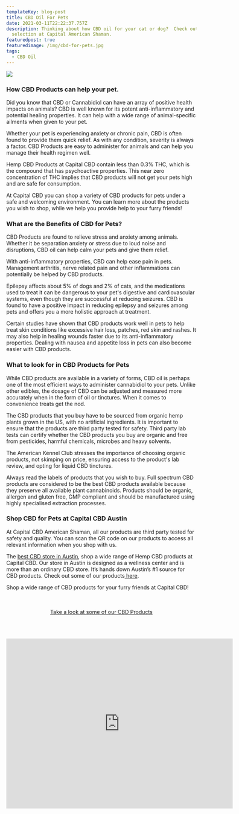 ```yaml
---
templateKey: blog-post
title: CBD Oil For Pets
date: 2021-03-11T22:22:37.757Z
description: Thinking about how CBD oil for your cat or dog?  Check out our
  selection at Capital American Shaman.
featuredpost: true
featuredimage: /img/cbd-for-pets.jpg
tags:
  - CBD Oil
---
```

![](/img/cbd-for-pets.jpg)

### How CBD Products can help your pet.

Did you know that CBD or Cannabidiol can have an array of positive health impacts on animals? CBD is well known for its potent anti-inflammatory and potential healing properties. It can help with a wide range of animal-specific ailments when given to your pet.

Whether your pet is experiencing anxiety or chronic pain, CBD is often found to provide them quick relief.  As with any condition, severity is always a factor. CBD Products are easy to administer for animals and can help you manage their health regimen well. 

Hemp CBD Products at Capital CBD contain less than 0.3% THC, which is the compound that has psychoactive properties. This near zero concentration of THC implies that CBD products will not get your pets high and are safe for consumption. 

At Capital CBD you can shop a variety of CBD products for pets under a safe and welcoming environment. You can learn more about the products you wish to shop, while we help you provide help to your furry friends!

### What are the Benefits of CBD for Pets?

CBD Products are found to relieve stress and anxiety among animals. Whether it be separation anxiety or stress due to loud noise and disruptions, CBD oil can help calm your pets and give them relief. 

With anti-inflammatory properties, CBD can help ease pain in pets. Management arthritis, nerve related pain and other inflammations can potentially be helped by CBD products. 

Epilepsy affects about 5% of dogs and 2% of cats, and the medications used to treat it can be dangerous to your pet's digestive and cardiovascular systems, even though they are successful at reducing seizures. CBD is found to have a positive impact in reducing epilepsy and seizures among pets and offers you a more holistic approach at treatment. 

Certain studies have shown that CBD products work well in pets to help treat skin conditions like excessive hair loss, patches, red skin and rashes. It may also help in healing wounds faster due to its anti-inflammatory properties. Dealing with nausea and appetite loss in pets can also become easier with CBD products. 

### What to look for in CBD Products for Pets

While CBD products are available in a variety of forms, CBD oil is perhaps one of the most efficient ways to administer cannabidiol to your pets. Unlike other edibles, the dosage of CBD can be adjusted and measured more accurately when in the form of oil or tinctures.  When it comes to convenience treats get the nod. 

The CBD products that you buy have to be sourced from organic hemp plants grown in the US, with no artificial ingredients. It is important to ensure that the products are third party tested for safety. Third party lab tests can certify whether the CBD products you buy are organic and free from pesticides, harmful chemicals, microbes and heavy solvents. 

The American Kennel Club stresses the importance of choosing organic products, not skimping on price, ensuring access to the product's lab review, and opting for liquid CBD tinctures.

Always read the labels of products that you wish to buy. Full spectrum CBD products are considered to be the best CBD products available because they preserve all available plant cannabinoids. Products should be organic, allergen and gluten free, GMP compliant and should be manufactured using highly specialised extraction processes. 

### Shop CBD for Pets at Capital CBD Austin

At Capital CBD American Shaman, all our products are third party tested for safety and quality. You can scan the QR code on our products to access all relevant information when you shop with us. 

The [best CBD store in Austin](https://capitalamericanshaman.com/), shop a wide range of Hemp CBD products at Capital CBD. Our store in Austin is designed as a wellness center and is more than an ordinary CBD store. It’s hands down Austin’s #1 source for CBD products.  Check out some of our products[ here](https://capitalamericanshaman.com/products).

Shop a wide range of CBD products for your furry friends at Capital CBD!

<br>

<br>

<Center><a class="link-view-more-products" target="_blank" href="https://capitalamericanshaman.com/products">Take a look at  some of our CBD Products</a></Center>

<br><br>

<center><iframe src="https://www.google.com/maps/embed?pb=!1m18!1m12!1m3!1d3442.5441840515764!2d-97.7283884!3d30.363901699999996!2m3!1f0!2f0!3f0!3m2!1i1024!2i768!4f13.1!3m3!1m2!1s0x8644cb31a4fe226f%3A0x34275657f2964730!2sCapital%20CBD%20American%20Shaman!5e0!3m2!1sen!2sus!4v1667507515248!5m2!1sen!2sus" width="600" height="450" style="border:0;" allowfullscreen="" loading="lazy" referrerpolicy="no-referrer-when-downgrade"></iframe><center/>